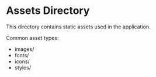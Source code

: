 # Assets Directory

This directory contains static assets used in the application.

Common asset types:
- images/
- fonts/
- icons/
- styles/